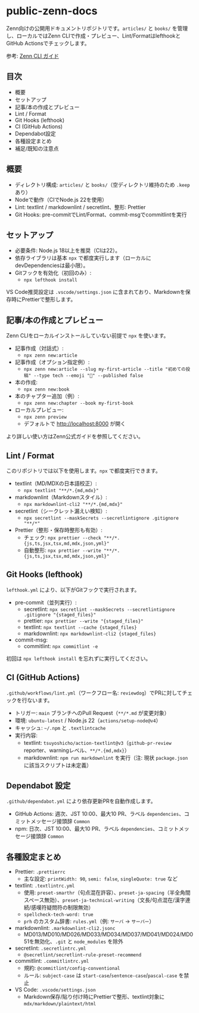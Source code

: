 # public-zenn-docs

Zenn向けの公開用ドキュメントリポジトリです。`articles/` と `books/` を管理し、ローカルではZenn CLIで作成・プレビュー、Lint/FormatはlefthookとGitHub Actionsでチェックします。

参考: [Zenn CLI ガイド](https://zenn.dev/zenn/articles/zenn-cli-guide)

## 目次

- 概要
- セットアップ
- 記事/本の作成とプレビュー
- Lint / Format
- Git Hooks (lefthook)
- CI (GitHub Actions)
- Dependabot設定
- 各種設定まとめ
- 補足/既知の注意点

## 概要

- ディレクトリ構成: `articles/` と `books/`（空ディレクトリ維持のため `.keep` あり）
- Nodeで動作（CIでNode.js 22を使用）
- Lint: textlint / markdownlint / secretlint、整形: Prettier
- Git Hooks: pre-commitでLint/Format、commit-msgでcommitlintを実行

## セットアップ

- 必要条件: Node.js 18以上を推奨（CIは22）。
- 依存ライブラリは基本 `npx` で都度実行します（ローカルにdevDependenciesは最小限）。
- Gitフックを有効化（初回のみ）:
  - `npx lefthook install`

VS Code推奨設定は `.vscode/settings.json` に含まれており、Markdownを保存時にPrettierで整形します。

## 記事/本の作成とプレビュー

Zenn CLIをローカルインストールしていない前提で `npx` を使います。

- 記事作成（対話式）:
  - `npx zenn new:article`
- 記事作成（オプション指定例）:
  - `npx zenn new:article --slug my-first-article --title "初めての投稿" --type tech --emoji "📝" --published false`
- 本の作成:
  - `npx zenn new:book`
- 本のチャプター追加（例）:
  - `npx zenn new:chapter --book my-first-book`
- ローカルプレビュー:
  - `npx zenn preview`
  - デフォルトで [http://localhost:8000](http://localhost:8000) が開く

より詳しい使い方はZenn公式ガイドを参照してください。

## Lint / Format

このリポジトリでは以下を使用します。`npx` で都度実行できます。

- textlint（MD/MDXの日本語校正）:
  - `npx textlint "**/*.{md,mdx}"`
- markdownlint（Markdownスタイル）:
  - `npx markdownlint-cli2 "**/*.{md,mdx}"`
- secretlint（シークレット漏えい検知）:
  - `npx secretlint --maskSecrets --secretlintignore .gitignore "**/*"`
- Prettier（整形・保存時整形も有効）:
  - チェック: `npx prettier --check "**/*.{js,ts,jsx,tsx,md,mdx,json,yml}"`
  - 自動整形: `npx prettier --write "**/*.{js,ts,jsx,tsx,md,mdx,json,yml}"`

## Git Hooks (lefthook)

`lefthook.yml` により、以下がGitフックで実行されます。

- pre-commit（並列実行）:
  - secretlint: `npx secretlint --maskSecrets --secretlintignore .gitignore "{staged_files}"`
  - prettier: `npx prettier --write "{staged_files}"`
  - textlint: `npx textlint --cache {staged_files}`
  - markdownlint: `npx markdownlint-cli2 {staged_files}`
- commit-msg:
  - commitlint: `npx commitlint -e`

初回は `npx lefthook install` を忘れずに実行してください。

## CI (GitHub Actions)

`.github/workflows/lint.yml`（ワークフロー名: `reviewdog`）でPRに対してチェックを行ないます。

- トリガー: `main` ブランチへのPull Request（`**/*.md` が変更対象）
- 環境: `ubuntu-latest` / Node.js 22（`actions/setup-node@v4`）
- キャッシュ: `~/.npm` と `.textlintcache`
- 実行内容:
  - textlint: `tsuyoshicho/action-textlint@v3`（`github-pr-review` reporter、warningレベル、`**/*.{md,mdx}`）
  - markdownlint: `npm run markdownlint` を実行（注: 現状 `package.json` に該当スクリプトは未定義）

## Dependabot 設定

`.github/dependabot.yml` により依存更新PRを自動作成します。

- GitHub Actions: 週次、JST 10:00、最大10 PR、ラベル `dependencies`、コミットメッセージ接頭辞 `Common`
- npm: 日次、JST 10:00、最大10 PR、ラベル `dependencies`、コミットメッセージ接頭辞 `Common`

## 各種設定まとめ

- Prettier: `.prettierrc`
  - 主な設定: `printWidth: 90`, `semi: false`, `singleQuote: true` など
- textlint: `.textlintrc.yml`
  - 使用: `preset-smarthr`（句点混在許容）、`preset-ja-spacing`（半全角間スペース無効）、`preset-ja-technical-writing`（文長/句点混在/漢字連続/感嘆符疑問符の制限無効）
  - `spellcheck-tech-word: true`
  - `prh` のカスタム辞書: `rules.yml`（例: `サーバ` → `サーバー`）
- markdownlint: `.markdownlint-cli2.jsonc`
  - MD013/MD010/MD026/MD033/MD034/MD037/MD041/MD024/MD051を無効化、`.git` と `node_modules` を除外
- secretlint: `.secretlintrc.yml`
  - `@secretlint/secretlint-rule-preset-recommend`
- commitlint: `.commitlintrc.yml`
  - 規約: `@commitlint/config-conventional`
  - ルール: `subject-case` は `start-case`/`sentence-case`/`pascal-case` を禁止
- VS Code: `.vscode/settings.json`
  - Markdown保存/貼り付け時にPrettierで整形、textlint対象に `mdx/markdown/plaintext/html`
